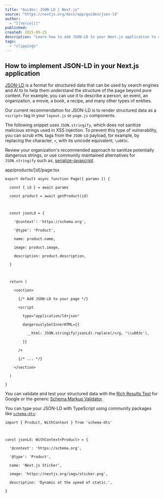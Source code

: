 ```yaml
---
title: "Guides: JSON-LD | Next.js"
source: "https://nextjs.org/docs/app/guides/json-ld"
author:
  - "[[Vercel]]"
published:
created: 2025-09-25
description: "Learn how to add JSON-LD to your Next.js application to describe your content to search engines and AI."
tags:
  - "clippings"
---
```

## How to implement JSON-LD in your Next.js application

[JSON-LD](https://json-ld.org/) is a format for structured data that can be used by search engines and AI to to help them understand the structure of the page beyond pure content. For example, you can use it to describe a person, an event, an organization, a movie, a book, a recipe, and many other types of entities.

Our current recommendation for JSON-LD is to render structured data as a `<script>` tag in your `layout.js` or `page.js` components.

The following snippet uses `JSON.stringify`, which does not sanitize malicious strings used in XSS injection. To prevent this type of vulnerability, you can scrub `HTML` tags from the `JSON-LD` payload, for example, by replacing the character, `<`, with its unicode equivalent, `\u003c`.

Review your organization's recommended approach to sanitize potentially dangerous strings, or use community maintained alternatives for `JSON.stringify` such as, [serialize-javascript](https://www.npmjs.com/package/serialize-javascript).

app/products/\[id\]/page.tsx

```
export default async function Page({ params }) {

  const { id } = await params

  const product = await getProduct(id)

 

  const jsonLd = {

    '@context': 'https://schema.org',

    '@type': 'Product',

    name: product.name,

    image: product.image,

    description: product.description,

  }

 

  return (

    <section>

      {/* Add JSON-LD to your page */}

      <script

        type="application/ld+json"

        dangerouslySetInnerHTML={{

          __html: JSON.stringify(jsonLd).replace(/</g, '\\u003c'),

        }}

      />

      {/* ... */}

    </section>

  )

}
```

You can validate and test your structured data with the [Rich Results Test](https://search.google.com/test/rich-results) for Google or the generic [Schema Markup Validator](https://validator.schema.org/).

You can type your JSON-LD with TypeScript using community packages like [`schema-dts`](https://www.npmjs.com/package/schema-dts):

```
import { Product, WithContext } from 'schema-dts'

 

const jsonLd: WithContext<Product> = {

  '@context': 'https://schema.org',

  '@type': 'Product',

  name: 'Next.js Sticker',

  image: 'https://nextjs.org/imgs/sticker.png',

  description: 'Dynamic at the speed of static.',

}
```
